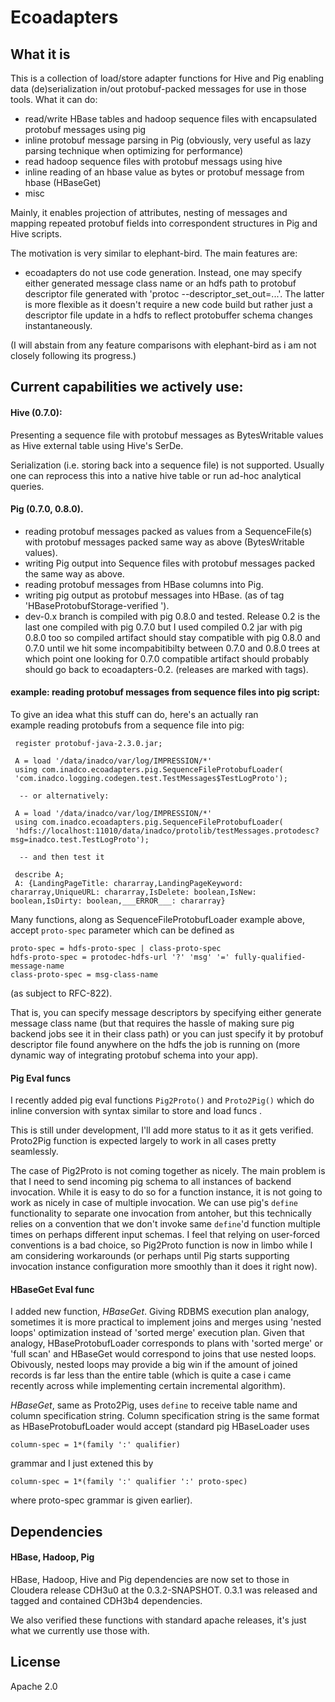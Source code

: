 Ecoadapters
============

What it is 
------------

This is a collection of load/store adapter functions for Hive and Pig enabling 
data (de)serialization in/out protobuf-packed messages for use in those tools. 
What it can do: 

* read/write HBase tables and hadoop sequence files with encapsulated protobuf messages using pig
* inline protobuf message parsing in Pig (obviously, very useful as lazy parsing technique 
when optimizing for performance)
* read hadoop sequence files with protobuf messags using hive
* inline reading of an hbase value as bytes or protobuf message from hbase (HBaseGet)
* misc 

Mainly, it enables projection of attributes, nesting of messages and mapping 
repeated protobuf fields into correspondent structures in Pig and Hive scripts. 

The motivation is very similar to elephant-bird. The main features are: 

* ecoadapters do not use code generation. Instead, one may specify either generated 
message class name or  an hdfs path to protobuf descriptor file generated 
with 'protoc --descriptor_set_out=...'. The latter is more flexible as it 
doesn't require a new code build but rather just a descriptor file update in a hdfs
to reflect protobuffer schema changes instantaneously.

(I will abstain from any feature comparisons with elephant-bird as i am not closely 
following its progress.)



Current capabilities we actively use:
-------------------------------------

#### Hive (0.7.0): 

Presenting a sequence file with protobuf messages as BytesWritable values as 
Hive external table using Hive's SerDe.

Serialization (i.e. storing back into a sequence file) is not supported. 
Usually one can reprocess this into a native hive table or run ad-hoc analytical queries.

#### Pig (0.7.0, 0.8.0). 

* reading protobuf messages packed as values from a SequenceFile(s) with protobuf messages 
packed same way as above (BytesWritable values). 
* writing Pig output into Sequence files with protobuf messages packed the same way as above.
* reading protobuf messages from HBase columns into Pig. 
* writing pig output as protobuf messages into HBase. (as of tag 'HBaseProtobufStorage-verified '). 
* dev-0.x branch is compiled with pig 0.8.0 and tested. Release 0.2 is the last one compiled with pig 0.7.0 
but I used compiled 0.2 jar with pig 0.8.0 too so compiled artifact should stay compatible with pig 0.8.0 and 
0.7.0 until we hit some incompabitibilty between 0.7.0 and 0.8.0 trees at which point one looking for 0.7.0 compatible 
artifact should probably should go back to ecoadapters-0.2. (releases are marked with tags). 

#### example: reading protobuf messages from sequence files into pig script: 

To give an idea what this stuff can do, here's an actually ran  
example reading protobufs from a sequence file into pig:

     register protobuf-java-2.3.0.jar;
     
     A = load '/data/inadco/var/log/IMPRESSION/*'
     using com.inadco.ecoadapters.pig.SequenceFileProtobufLoader(
     'com.inadco.logging.codegen.test.TestMessages$TestLogProto');
     
      -- or alternatively:
     
     A = load '/data/inadco/var/log/IMPRESSION/*'
     using com.inadco.ecoadapters.pig.SequenceFileProtobufLoader(
     'hdfs://localhost:11010/data/inadco/protolib/testMessages.protodesc?msg=inadco.test.TestLogProto');
     
      -- and then test it
      
     describe A;
     A: {LandingPageTitle: chararray,LandingPageKeyword: chararray,UniqueURL: chararray,IsDelete: boolean,IsNew: boolean,IsDirty: boolean,___ERROR___: chararray}
 
Many functions, along as SequenceFileProtobufLoader example above,
accept `proto-spec` parameter which can be defined as 

    proto-spec = hdfs-proto-spec | class-proto-spec 
    hdfs-proto-spec = protodec-hdfs-url '?' 'msg' '=' fully-qualified-message-name
    class-proto-spec = msg-class-name

(as subject to RFC-822). 

That is, you can specify message descriptors by specifying either generate message 
class name (but that requires the hassle of making sure pig backend jobs see it 
in their class path) or you can just specify it by protobuf descriptor file 
found anywhere on the hdfs the job is running on (more dynamic way of integrating 
protobuf schema into your app).

#### Pig Eval funcs

I recently added pig eval functions `Pig2Proto()` and `Proto2Pig()` which do inline conversion
with syntax similar to store and load funcs . 
 
This is still under development, I'll add more status to it as it gets verified.  
Proto2Pig function is expected largely to work in all cases pretty seamlessly. 

The case of Pig2Proto is not coming together as nicely. The main problem is that 
I need to send incoming pig schema to all instances of backend invocation. While 
it is easy to do so for a function instance, it is not going to work as nicely 
in case of multiple invocation. We can use pig's `define` functionality to separate 
one invocation from antoher, but this technically relies on a convention that we 
don't invoke same `define`'d function multiple times on perhaps different input 
schemas. I feel that relying on user-forced conventions is a bad choice, so 
Pig2Proto function is now in limbo while I am considering workarounds (or perhaps 
until Pig starts supporting invocation instance configuration more smoothly than 
it does it right now).


#### HBaseGet Eval func

I added new function, *HBaseGet*. Giving RDBMS execution plan analogy, sometimes 
it is more practical to implement joins and merges using 'nested loops' optimization 
instead of 'sorted merge' execution plan. Given that analogy, HBaseProtobufLoader 
corresponds to plans with 'sorted merge' or 'full scan' and HBaseGet would correspond 
to joins that use nested loops. Obivously, nested loops may provide a big win if the 
amount of joined records is far less than the entire table (which is quite 
a case i came recently across  while implementing certain incremental 
algorithm).

*HBaseGet*, same as Proto2Pig, uses `define` to receive table name and column specification 
string. Column specification string is the same format as HBaseProtobufLoader would accept
(standard pig HBaseLoader uses 

    column-spec = 1*(family ':' qualifier) 

grammar and I just extened this by 

    column-spec = 1*(family ':' qualifier ':' proto-spec) 

where proto-spec grammar is given earlier).

   

Dependencies
-------------

#### HBase, Hadoop, Pig

HBase, Hadoop, Hive and Pig dependencies are now set to those in Cloudera release CDH3u0 at 
the 0.3.2-SNAPSHOT. 0.3.1 was released and tagged and contained CDH3b4 dependencies. 

We also verified these functions with standard apache releases, it's just what we currently use 
those with. 

License 
------- 
Apache 2.0


